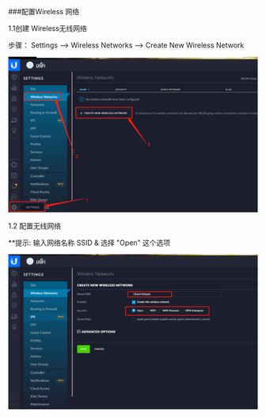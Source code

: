 ###配置Wireless 网络

1.1创建 Wireless无线网络

步骤： Settings   -->    Wireless Networks   -->   Create New Wireless Network

![](../../image/Unifi-controller-wireless.png)



1.2  配置无线网络

**提示: 输入网络名称 SSID &  选择 "Open"  这个选项

![](../../image/Unifi-controller-open-wireless.png)